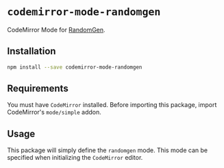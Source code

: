# `codemirror-mode-randomgen`

CodeMirror Mode for [RandomGen](https://orteil.dashnet.org/randomgen/?do=create).

## Installation

```sh
npm install --save codemirror-mode-randomgen
```

## Requirements

You must have `CodeMirror` installed. Before importing this package, import CodeMirror's `mode/simple` addon.

## Usage

This package will simply define the `randomgen` mode. This mode can be specified when initializing the `CodeMirror` editor.
